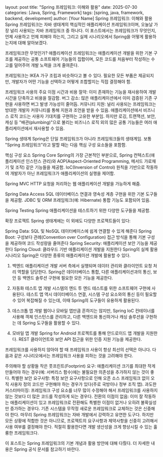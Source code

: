 layout: post title: "Spring 프레임워크: 이해와 활용" date: 2025-07-30 categories: [Java, Spring, Framework] tags: [spring, java, framework, backend, development] author: [Your Name]
Spring 프레임워크: 이해와 활용
Spring 프레임워크는 자바 생태계의 핵심적인 애플리케이션 프레임워크이며, 오늘날 가장 널리 사용되는 자바 프레임워크 중 하나다. 이 포스트에서는 프레임워크가 무엇인지, 언제 사용하고 언제 피해야 하는지, 그리고 실제 시나리오에서 Spring을 어떻게 활용하는지에 대해 알아보겠다.

프레임워크란 무엇인가?
애플리케이션 프레임워크는 애플리케이션 개발을 위한 기본 구조를 제공하는 공통 소프트웨어 기능들의 집합이며, 모든 코드를 처음부터 작성하는 수고를 덜어주어 개발 노력을 크게 줄여준다.

프레임워크는 IKEA 가구 조립과 비슷하다고 볼 수 있다. 필요한 모든 부품은 제공되지만, 개발자가 어떤 기능을 선택하고 어떻게 조합할지는 직접 결정해야 함.

프레임워크 사용의 주요 이점
시간과 비용 절약: 이미 존재하는 기능을 재사용하여 개발 시간을 단축하고 비용을 절감함.
버그 감소: 많은 애플리케이션에서 이미 검증된 기존 구현을 사용하면 버그 발생 가능성이 줄어듬.
커뮤니티 지원: 널리 사용되는 프레임워크는 방대한 개발자 커뮤니티를 통해 지원과 조언을 받을 수 있음.
애플리케이션에서 비즈니스 로직 코드는 사용자 기대치를 구현하는 고유한 부분임. 하지만 로깅, 트랜잭션, 보안, 캐싱 등 "배관(plumbing)"으로 불리는 비즈니스 로직 외의 많은 공통 기능들은 여러 애플리케이션에서 재사용할 수 있음.

Spring 생태계
Spring은 단일 프레임워크가 아니라 프레임워크들의 생태계임. 보통 "Spring 프레임워크"라고 말할 때는 다음 핵심 구성 요소들을 포함함.

핵심 구성 요소
Spring Core
Spring의 가장 근본적인 부분으로, Spring 컨텍스트(애플리케이션 인스턴스 관리)와 AOP(Aspect-Oriented Programming, 메서드 가로채기 및 조작) 같은 기능들을 제공함. IoC(Inversion of Control) 원칙을 기반으로 작동하여 개발자가 아닌 프레임워크가 애플리케이션의 실행을 제어함.

Spring MVC
HTTP 요청을 처리하는 웹 애플리케이션 개발을 가능하게 해줌.

Spring Data Access
SQL 데이터베이스 연결과 영속성 계층 구현을 위한 기본 도구들을 제공함. JDBC 및 ORM 프레임워크(예: Hibernate) 통합 기능도 포함되어 있음.

Spring Testing
Spring 애플리케이션을 테스트하기 위한 다양한 도구들을 제공함.

확장 프로젝트
Spring 생태계에는 이 외에도 다양한 프로젝트들이 있다:

Spring Data: SQL 및 NoSQL 데이터베이스에 쉽게 연결할 수 있게 해준다
Spring Boot: 구성보다 관례(Convention over Configuration) 접근 방식을 통해 기본 구성을 제공하여 코드 작성량을 줄여준다
Spring Security: 애플리케이션 보안 기능을 제공한다
Spring Cloud: 클라우드 기반 애플리케이션 개발을 지원한다
Spring의 실제 활용 시나리오
Spring은 다양한 종류의 애플리케이션 개발에 활용할 수 있다.

1. 백엔드 애플리케이션 개발
서버 측에서 실행되며 데이터 관리와 클라이언트 요청 처리 역할을 담당한다. Spring은 데이터베이스 통합, 다른 애플리케이션과의 통신, 보안 등 백엔드 솔루션 구현에 필요한 모든 기능을 제공한다.

2. 자동화 테스트 앱 개발
시스템의 엔드 투 엔드 테스트를 위한 소프트웨어 구현에 사용된다. 테스트 앱 역시 데이터베이스 연결, 시스템 구성 요소와의 통신 등이 필요할 수 있어 복잡해질 수 있는데, 이때 Spring의 도구들이 유용하게 활용된다.

3. 데스크톱 앱 개발
웹이나 모바일 앱만큼 흔하지는 않지만, Spring IoC 컨테이너를 사용해 객체 인스턴스를 관리하고, 다른 백엔드와 통신하거나 캐싱 솔루션을 구현하는 데 Spring 도구들을 활용할 수 있다.

4. 모바일 앱 개발
Spring for Android 프로젝트를 통해 안드로이드 앱 개발을 지원한다. REST 클라이언트와 보안 API 접근을 위한 인증 지원 기능을 제공한다.

프레임워크를 사용하지 않아야 할 때
프레임워크 사용이 항상 최선의 선택은 아니다. 다음과 같은 시나리오에서는 프레임워크 사용을 피하는 것을 고려해야 한다.

주의해야 할 상황들
작은 풋프린트(Footprint) 요구: 애플리케이션 크기를 최대한 작게 만들어야 하는 경우(예: 서버리스 함수)에는 불필요한 의존성을 추가하지 않는 것이 좋다.
특별한 보안 요구사항: 특정 보안 요구사항으로 인해 오픈 소스 프레임워크 없이 오직 사용자 정의 코드만 구현해야 하는 경우가 있다(주로 국방이나 정부 조직 앱).
과도한 커스터마이징: 프레임워크 구성 요소를 너무 많이 수정해야 해서 프레임워크를 사용하지 않는 것보다 더 많은 코드를 작성하게 되는 경우다.
전환의 이점이 없음: 이미 잘 작동하는 애플리케이션이 있고 프레임워크로 전환해도 특별한 이점이 없거나 오히려 불확실성만 증가하는 경우다. 기존 시스템을 무작정 새로운 프레임워크로 교체하는 것은 신중해야 한다.
마무리
Spring 프레임워크는 자바 개발에서 강력하고 유연한 도구다. 하지만 모든 상황에 적합한 것은 아니므로, 프로젝트의 요구사항과 제약사항을 신중히 고려해서 사용 여부를 결정해야 한다. 적절히 활용한다면 개발 생산성을 크게 향상시킬 수 있는 훌륭한 프레임워크다.

이 포스트는 Spring 프레임워크의 기본 개념과 활용 방안에 대해 다뤘다. 더 자세한 내용은 Spring 공식 문서를 참고하기 바란다.

